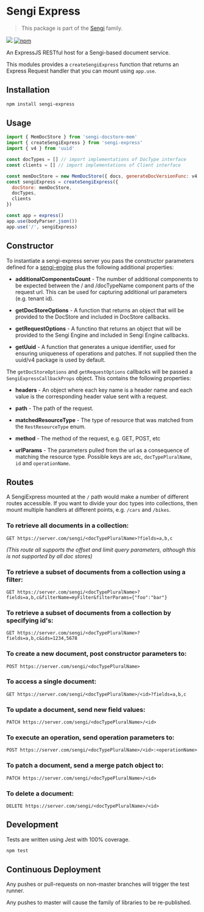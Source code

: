 # Sengi Express
 
> This package is part of the [Sengi](https://github.com/karlhulme/sengi) family.

![](https://github.com/karlhulme/sengi/workflows/CD/badge.svg)
[![npm](https://img.shields.io/npm/v/sengi-express.svg)](https://www.npmjs.com/package/sengi-express)

An ExpressJS RESTful host for a Sengi-based document service.

This modules provides a `createSengiExpress` function that returns an Express Request handler that you can mount using `app.use`.

## Installation

```bash
npm install sengi-express
```

## Usage

```javascript
import { MemDocStore } from 'sengi-docstore-mem'
import { createSengiExpress } from 'sengi-express'
import { v4 } from 'uuid'

const docTypes = [] // import implementations of DocType interface
const clients = [] // import implementations of Client interface

const memDocStore = new MemDocStore({ docs, generateDocVersionFunc: v4 })
const sengiExpress = createSengiExpress({
  docStore: memDocStore,
  docTypes,
  clients
})

const app = express()
app.use(bodyParser.json())
app.use('/', sengiExpress)
```

## Constructor

To instantiate a sengi-express server you pass the constructor parameters defined for a [sengi-engine](https://github.com/karlhulme/sengi/blob/master/workspaces/sengi-engine/readme.md#constructor) plus the following additional properties:

* **additionalComponentsCount** - The number of additional components to be expected between the / and /docTypeName component parts of the request url.  This can be used for capturing additional url parameters (e.g. tenant id).

* **getDocStoreOptions** - A function that returns an object that will be provided to the DocStore and included in DocStore callbacks.

* **getRequestOptions** - A functino that returns an object that will be provided to the Sengi Engine and included in Sengi Engine callbacks.

* **getUuid** - A function that generates a unique identifier, used for ensuring uniqueness of operations and patches.  If not supplied then the uuid/v4 package is used by default.

The `getDocStoreOptions` and `getRequestOptions` callbacks will be passed a `SengiExpressCallbackProps` object.  This contains the following properties:

* **headers** - An object where each key name is a header name and each value is the corresponding header value sent with a request.

* **path** - The path of the request.

* **matchedResourceType** - The type of resource that was matched from the `RestResourceType` enum.

* **method** - The method of the request, e.g. GET, POST, etc

* **urlParams** - The parameters pulled from the url as a consequence of matching the resource type.  Possible keys are `adc`, `docTypePluralName`, `id` and `operationName`.


## Routes

A SengiExpress mounted at the `/` path would make a number of different routes accessible.  If you want to divide your doc types into collections, then mount multiple handlers at different points, e.g. `/cars` and `/bikes`.

### To retrieve all documents in a collection:

`GET https://server.com/sengi/<docTypePluralName>?fields=a,b,c`

*(This route all supports the offset and limit query parameters, although this is not supported by all doc stores)*

### To retrieve a subset of documents from a collection using a filter:

`GET https://server.com/sengi/<docTypePluralName>?fields=a,b,c&filterName=myFilter&filterParams={"foo":"bar"}`

### To retrieve a subset of documents from a collection by specifying id's:

`GET https://server.com/sengi/<docTypePluralName>?fields=a,b,c&ids=1234,5678`

### To create a new document, post constructor parameters to:

`POST https://server.com/sengi/<docTypePluralName>`

### To access a single document:

`GET https://server.com/sengi/<docTypePluralName>/<id>?fields=a,b,c`

### To update a document, send new field values:

`PATCH https://server.com/sengi/<docTypePluralName>/<id>`

### To execute an operation, send operation parameters to:

`POST https://server.com/sengi/<docTypePluralName>/<id>:<operationName>`

### To patch a document, send a merge patch object to:

`PATCH https://server.com/sengi/<docTypePluralName>/<id>`

### To delete a document:

`DELETE https://server.com/sengi/<docTypePluralName>/<id>`


## Development

Tests are written using Jest with 100% coverage.

```javascript
npm test
```


## Continuous Deployment

Any pushes or pull-requests on non-master branches will trigger the test runner.

Any pushes to master will cause the family of libraries to be re-published.
